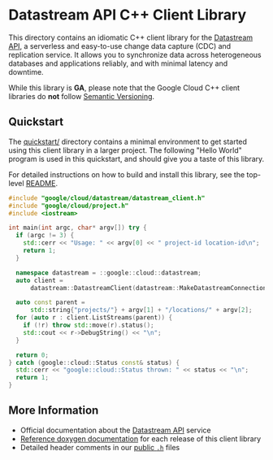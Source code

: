 # Datastream API C++ Client Library

This directory contains an idiomatic C++ client library for the
[Datastream API][cloud-service-docs],
a serverless and easy-to-use change data capture (CDC) and replication service.
It allows you to synchronize data across heterogeneous databases and
applications reliably, and with minimal latency and downtime.

While this library is **GA**, please note that the Google Cloud C++ client
libraries do **not** follow [Semantic Versioning](https://semver.org/).

## Quickstart

The [quickstart/](quickstart/README.md) directory contains a minimal environment
to get started using this client library in a larger project. The following
"Hello World" program is used in this quickstart, and should give you a taste of
this library.

For detailed instructions on how to build and install this library, see the
top-level [README](/README.md#building-and-installing).

<!-- inject-quickstart-start -->

```cc
#include "google/cloud/datastream/datastream_client.h"
#include "google/cloud/project.h"
#include <iostream>

int main(int argc, char* argv[]) try {
  if (argc != 3) {
    std::cerr << "Usage: " << argv[0] << " project-id location-id\n";
    return 1;
  }

  namespace datastream = ::google::cloud::datastream;
  auto client =
      datastream::DatastreamClient(datastream::MakeDatastreamConnection());

  auto const parent =
      std::string{"projects/"} + argv[1] + "/locations/" + argv[2];
  for (auto r : client.ListStreams(parent)) {
    if (!r) throw std::move(r).status();
    std::cout << r->DebugString() << "\n";
  }

  return 0;
} catch (google::cloud::Status const& status) {
  std::cerr << "google::cloud::Status thrown: " << status << "\n";
  return 1;
}
```

<!-- inject-quickstart-end -->

## More Information

- Official documentation about the [Datastream API][cloud-service-docs] service
- [Reference doxygen documentation][doxygen-link] for each release of this
  client library
- Detailed header comments in our [public `.h`][source-link] files

[cloud-service-docs]: https://cloud.google.com/datastream
[doxygen-link]: https://googleapis.dev/cpp/google-cloud-datastream/latest/
[source-link]: https://github.com/googleapis/google-cloud-cpp/tree/main/google/cloud/datastream

